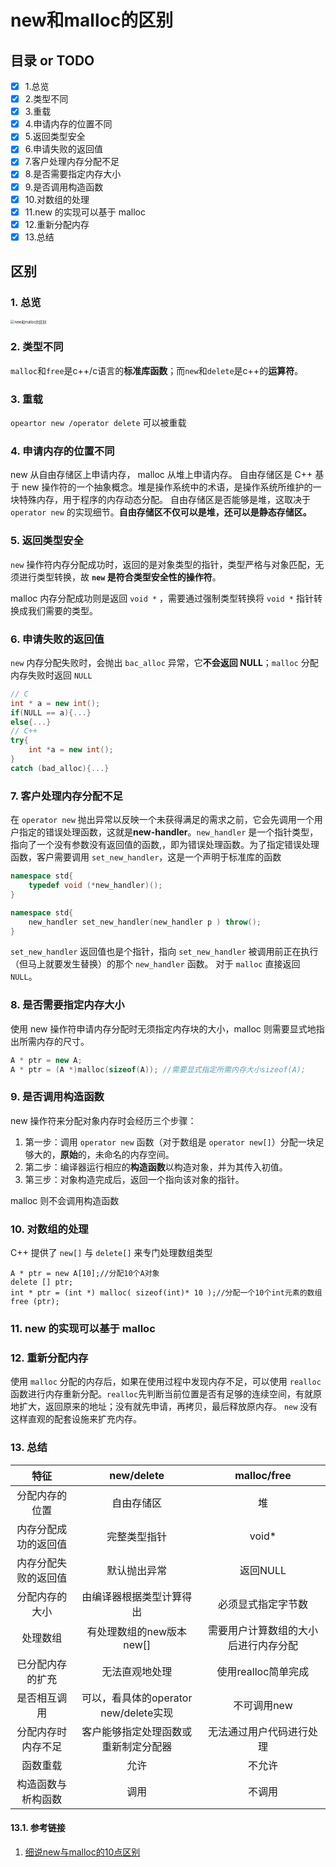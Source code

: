 # new和malloc的区别
## 目录 or TODO
- [x] 1.总览
- [x] 2.类型不同
- [x] 3.重载
- [x] 4.申请内存的位置不同
- [x] 5.返回类型安全
- [x] 6.申请失败的返回值
- [x] 7.客户处理内存分配不足
- [x] 8.是否需要指定内存大小
- [x] 9.是否调用构造函数
- [x] 10.对数组的处理
- [x] 11.new 的实现可以基于 malloc
- [x] 12.重新分配内存
- [x] 13.总结
## 区别

### 1. 总览

<img src="https://images.961110.xyz/images/2021/09/28/newmalloc.png" alt="new和malloc的区别" style="zoom:40%;" />

### 2. 类型不同

`malloc`和`free`是c++/c语言的**标准库函数**；而`new`和`delete`是c++的**运算符**。

### 3. 重载

`opeartor new /operator delete` 可以被重载

### 4. 申请内存的位置不同

new 从自由存储区上申请内存， malloc 从堆上申请内存。
自由存储区是 C++ 基于 new 操作符的一个抽象概念。堆是操作系统中的术语，是操作系统所维护的一块特殊内存，用于程序的内存动态分配。
自由存储区是否能够是堆，这取决于 `operator new` 的实现细节。**自由存储区不仅可以是堆，还可以是静态存储区。**

### 5. 返回类型安全

`new` 操作符内存分配成功时，返回的是对象类型的指针，类型严格与对象匹配，无须进行类型转换，故 **`new` 是符合类型安全性的操作符**。

malloc 内存分配成功则是返回 `void *` ，需要通过强制类型转换将 `void *` 指针转换成我们需要的类型。

### 6. 申请失败的返回值

`new` 内存分配失败时，会抛出 `bac_alloc` 异常，它**不会返回 NULL**；`malloc` 分配内存失败时返回 `NULL`

```c++
// C
int * a = new int();
if(NULL == a){...}
else{...}
// C++
try{
    int *a = new int();
}
catch (bad_alloc){...}
```

### 7. 客户处理内存分配不足

在 `operator new` 抛出异常以反映一个未获得满足的需求之前，它会先调用一个用户指定的错误处理函数，这就是**new-handler**。`new_handler` 是一个指针类型，指向了一个没有参数没有返回值的函数,，即为错误处理函数。为了指定错误处理函数，客户需要调用 `set_new_handler`，这是一个声明于标准库的函数

```c++
namespace std{
    typedef void (*new_handler)();
}

namespace std{
    new_handler set_new_handler(new_handler p ) throw();
}
```

`set_new_handler` 返回值也是个指针，指向 `set_new_handler` 被调用前正在执行（但马上就要发生替换）的那个 `new_handler` 函数。
对于 `malloc` 直接返回 `NULL`。

### 8. 是否需要指定内存大小

使用 new 操作符申请内存分配时无须指定内存块的大小，malloc 则需要显式地指出所需内存的尺寸。

```c++
A * ptr = new A;
A * ptr = (A *)malloc(sizeof(A)); //需要显式指定所需内存大小sizeof(A); 
```

### 9. 是否调用构造函数

new 操作符来分配对象内存时会经历三个步骤：

1. 第一步：调用 `operator new` 函数（对于数组是 `operator new[]`）分配一块足够大的，**原始**的，未命名的内存空间。
2. 第二步：编译器运行相应的**构造函数**以构造对象，并为其传入初值。
3. 第三步：对象构造完成后，返回一个指向该对象的指针。

malloc 则不会调用构造函数

### 10. 对数组的处理

C++ 提供了 `new[]` 与 `delete[]` 来专门处理数组类型

```
A * ptr = new A[10];//分配10个A对象
delete [] ptr;
int * ptr = (int *) malloc( sizeof(int)* 10 );//分配一个10个int元素的数组
free (ptr);
```

### 11. new 的实现可以基于 malloc



### 12. 重新分配内存

使用 `malloc` 分配的内存后，如果在使用过程中发现内存不足，可以使用 `realloc` 函数进行内存重新分配。`realloc`先判断当前位置是否有足够的连续空间，有就原地扩大，返回原来的地址；没有就先申请，再拷贝，最后释放原内存。
`new` 没有这样直观的配套设施来扩充内存。

### 13. 总结

|         特征         |              new/delete               |             malloc/free              |
| :------------------: | :-----------------------------------: | :----------------------------------: |
|    分配内存的位置    |              自由存储区               |                  堆                  |
| 内存分配成功的返回值 |             完整类型指针              |                void*                 |
| 内存分配失败的返回值 |             默认抛出异常              |               返回NULL               |
|    分配内存的大小    |       由编译器根据类型计算得出        |          必须显式指定字节数          |
|       处理数组       |       有处理数组的new版本new[]        | 需要用户计算数组的大小后进行内存分配 |
|   已分配内存的扩充   |            无法直观地处理             |         使用realloc简单完成          |
|     是否相互调用     | 可以，看具体的operator new/delete实现 |             不可调用new              |
|  分配内存时内存不足  | 客户能够指定处理函数或重新制定分配器  |       无法通过用户代码进行处理       |
|       函数重载       |                 允许                  |                不允许                |
|  构造函数与析构函数  |                 调用                  |                不调用                |

#### 13.1. 参考链接

1. [细说new与malloc的10点区别](https://www.cnblogs.com/qg-whz/p/5140930.html)

